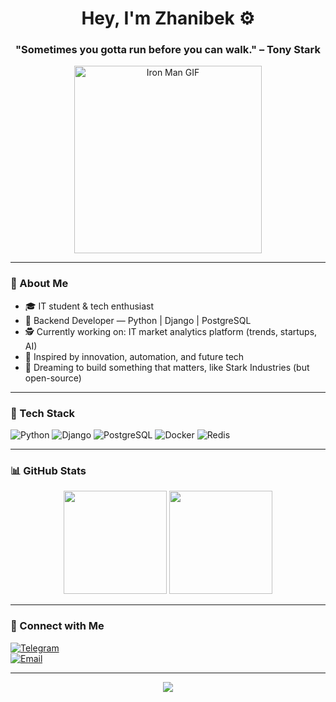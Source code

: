 <h1 align="center">Hey, I'm Zhanibek ⚙️</h1>
<h3 align="center">"Sometimes you gotta run before you can walk." – Tony Stark</h3>

<p align="center">
  <img src="https://media.giphy.com/media/xT9IgzoKnwFNmISR8I/giphy.gif" width="300" alt="Iron Man GIF"/>
</p>

---

### 🧠 About Me

- 🎓 IT student & tech enthusiast
- 🧰 Backend Developer — Python | Django | PostgreSQL
- 🕵️ Currently working on: IT market analytics platform (trends, startups, AI)
- 🚀 Inspired by innovation, automation, and future tech
- 🤖 Dreaming to build something that matters, like Stark Industries (but open-source)

---

### 🦾 Tech Stack

![Python](https://img.shields.io/badge/Python-FFD43B?style=for-the-badge&logo=python&logoColor=black)
![Django](https://img.shields.io/badge/Django-092E20?style=for-the-badge&logo=django)
![PostgreSQL](https://img.shields.io/badge/PostgreSQL-4169E1?style=for-the-badge&logo=postgresql&logoColor=white)
![Docker](https://img.shields.io/badge/Docker-0db7ed?style=for-the-badge&logo=docker&logoColor=white)
![Redis](https://img.shields.io/badge/Redis-DC382D?style=for-the-badge&logo=redis&logoColor=white)

---

### 📊 GitHub Stats

<p align="center">
  <img src="https://github-readme-stats.vercel.app/api?username=Zhan1bek&show_icons=true&theme=radical&hide_title=true" height="165"/>
  <img src="https://github-readme-stats.vercel.app/api/top-langs/?username=Zhan1bek&layout=compact&theme=radical" height="165"/>
</p>

---

### 🔗 Connect with Me

[![Telegram](https://img.shields.io/badge/Telegram-2CA5E0?style=for-the-badge&logo=telegram&logoColor=white)](https://t.me/yourhandle)  
[![Email](https://img.shields.io/badge/Gmail-D14836?style=for-the-badge&logo=gmail&logoColor=white)](mailto:your.email@example.com)

---

<p align="center">
  <img src="https://readme-typing-svg.herokuapp.com?font=Fira+Code&duration=3000&pause=1000&color=FF6F00&center=true&width=435&lines=Tech-driven+problem+solver;Code+like+Tony+Stark+%F0%9F%A6%BE;Open+to+collaboration+%F0%9F%92%A1;Always+learning+new+techs" />
</p>
